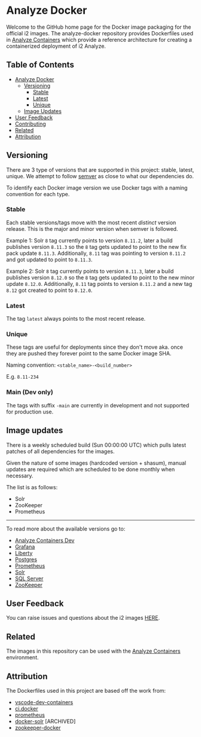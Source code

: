 # Analyze Docker


Welcome to the GitHub home page for the Docker image packaging for the official i2 images. The analyze-docker
repository provides Dockerfiles used in [Analyze Containers](https://github.com/i2group/analyze-deployment-tooling)
which provide a reference architecture for creating a containerized deployment of i2 Analyze.

## Table of Contents

- [Analyze Docker](#analyze-docker)
  - [Versioning](#versioning)
    - [Stable](#stable)
    - [Latest](#latest)
    - [Unique](#unique)
  - [Image Updates](#image-updates)
- [User Feedback](#user-feedback)
- [Contributing](#contributing)
- [Related](#related)
- [Attribution](#attribution)

## Versioning

There are 3 type of versions that are supported in this project: stable, latest, unique. We attempt to follow [semver](https://semver.org/) as close to what our dependencies do.

To identify each Docker image version we use Docker tags with a naming convention for each type.

### Stable

Each stable versions/tags move with the most recent _distinct_ version release. This is the major and minor version when semver is followed.

Example 1: Solr `8` tag currently points to version `8.11.2`, later a build publishes version `8.11.3` so the `8` tag gets updated to point to the new fix pack update `8.11.3`.
Additionally, `8.11` tag was pointing to version `8.11.2` and got updated to point to `8.11.3`.

Example 2: Solr `8` tag currently points to version `8.11.3`, later a build publishes version `8.12.0` so the `8` tag gets updated to point to the new minor update `8.12.0`.
Additionally, `8.11` tag points to version `8.11.2` and a new tag `8.12` got created to point to `8.12.0`.

### Latest

The tag `latest` always points to the most recent release.

### Unique

These tags are useful for deployments since they don't move aka. once they are pushed they forever point to the same Docker image SHA.

Naming convention: `<stable_name>-<build_number>`

E.g. `8.11-234`

### Main (Dev only)

The tags with suffix `-main` are currently in development and not supported for production use.

## Image updates

There is a weekly scheduled build (Sun 00:00:00 UTC) which pulls latest patches of all dependencies for the images.

Given the nature of some images (hardcoded version + shasum), manual updates are required which are scheduled to be done monthly when necessary.

The list is as follows:

- Solr
- ZooKeeper
- Prometheus

---

To read more about the available versions go to:

- [Analyze Containers Dev](./images/analyze-containers-dev/README.md)
- [Grafana](./images/grafana/README.md)
- [Liberty](./images/liberty/README.md)
- [Postgres](./images/postgres/README.md)
- [Prometheus](./images/prometheus/README.md)
- [Solr](./images/solr/README.md)
- [SQL Server](./images/sqlserver/README.md)
- [ZooKeeper](./images/zookeeper/README.md)

## User Feedback

You can raise issues and questions about the i2 images [HERE](https://github.com/i2group/analyze-docker/issues).

## Related

The images in this repository can be used with the [Analyze Containers](https://i2group.github.io/analyze-deployment-tooling) environment.

## Attribution

The Dockerfiles used in this project are based off the work from:

- [vscode-dev-containers](https://github.com/microsoft/vscode-dev-containers/blob/main/containers/debian/.devcontainer/base.Dockerfile)
- [ci.docker](https://github.com/WASdev/ci.docker)
- [prometheus](https://github.com/prometheus/prometheus)
- [docker-solr](https://github.com/docker-solr/docker-solr) [ARCHIVED]
- [zookeeper-docker](https://github.com/31z4/zookeeper-docker)
